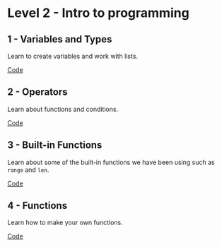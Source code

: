# Level 2 - Intro to programming

## 1 - Variables and Types

Learn to create variables and work with lists.

[Code](https://github.com/mimiflynn/cpx-training/tree/master/Level%202%20-%20Intro%20to%20Programming/1-variables)

## 2 - Operators

Learn about functions and conditions.

[Code](https://github.com/mimiflynn/cpx-training/tree/master/Level%202%20-%20Intro%20to%20Programming/2-functions)

## 3 - Built-in Functions

Learn about some of the built-in functions we have been using such as `range` and `len`.

[Code](https://github.com/mimiflynn/cpx-training/tree/master/Level%202%20-%20Intro%20to%20Programming/3-methods)

## 4 - Functions

Learn how to make your own functions.

[Code](https://github.com/mimiflynn/cpx-training/tree/master/Level%202%20-%20Intro%20to%20Programming/4-functions)
